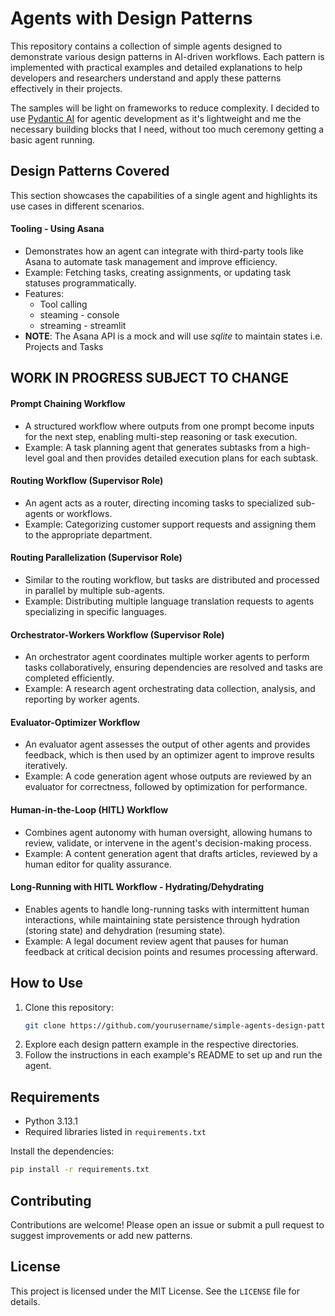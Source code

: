 # Agents with Design Patterns

This repository contains a collection of simple agents designed to demonstrate various design patterns in AI-driven workflows. Each pattern is implemented with practical examples and detailed explanations to help developers and researchers understand and apply these patterns effectively in their projects. 

The samples will be light on frameworks to reduce complexity. I decided to use [Pydantic AI](https://ai.pydantic.dev/) for agentic development as it's lightweight and me the necessary building blocks that I need, without too much ceremony getting a basic agent running. 

## Design Patterns Covered

This section showcases the capabilities of a single agent and highlights its use cases in different scenarios.

#### Tooling - Using Asana
- Demonstrates how an agent can integrate with third-party tools like Asana to automate task management and improve efficiency.
- Example: Fetching tasks, creating assignments, or updating task statuses programmatically.
- Features:
  - Tool calling 
  - steaming - console
  - streaming - streamlit
- **NOTE**: The Asana API is a mock and will use _sqlite_ to maintain states i.e. Projects and Tasks

## WORK IN PROGRESS SUBJECT TO CHANGE

#### Prompt Chaining Workflow
- A structured workflow where outputs from one prompt become inputs for the next step, enabling multi-step reasoning or task execution.
- Example: A task planning agent that generates subtasks from a high-level goal and then provides detailed execution plans for each subtask.

#### Routing Workflow (Supervisor Role)
- An agent acts as a router, directing incoming tasks to specialized sub-agents or workflows.
- Example: Categorizing customer support requests and assigning them to the appropriate department.

#### Routing Parallelization (Supervisor Role)
- Similar to the routing workflow, but tasks are distributed and processed in parallel by multiple sub-agents.
- Example: Distributing multiple language translation requests to agents specializing in specific languages.

#### Orchestrator-Workers Workflow (Supervisor Role)
- An orchestrator agent coordinates multiple worker agents to perform tasks collaboratively, ensuring dependencies are resolved and tasks are completed efficiently.
- Example: A research agent orchestrating data collection, analysis, and reporting by worker agents.

#### Evaluator-Optimizer Workflow
- An evaluator agent assesses the output of other agents and provides feedback, which is then used by an optimizer agent to improve results iteratively.
- Example: A code generation agent whose outputs are reviewed by an evaluator for correctness, followed by optimization for performance.

#### Human-in-the-Loop (HITL) Workflow
- Combines agent autonomy with human oversight, allowing humans to review, validate, or intervene in the agent's decision-making process.
- Example: A content generation agent that drafts articles, reviewed by a human editor for quality assurance.

#### Long-Running with HITL Workflow - Hydrating/Dehydrating
- Enables agents to handle long-running tasks with intermittent human interactions, while maintaining state persistence through hydration (storing state) and dehydration (resuming state).
- Example: A legal document review agent that pauses for human feedback at critical decision points and resumes processing afterward.

## How to Use
1. Clone this repository: 
   ```bash
   git clone https://github.com/yourusername/simple-agents-design-patterns.git
   ```
2. Explore each design pattern example in the respective directories.
3. Follow the instructions in each example's README to set up and run the agent.

## Requirements
- Python 3.13.1
- Required libraries listed in `requirements.txt`

Install the dependencies:
```bash
pip install -r requirements.txt
```

## Contributing
Contributions are welcome! Please open an issue or submit a pull request to suggest improvements or add new patterns.

## License
This project is licensed under the MIT License. See the `LICENSE` file for details.
